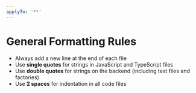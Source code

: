 ```yaml
---
applyTo: '**'
---
```


# General Formatting Rules

- Always add a new line at the end of each file
- Use **single quotes** for strings in JavaScript and TypeScript files
- Use **double quotes** for strings on the backend (including test files and factories)
- Use **2 spaces** for indentation in all code files

